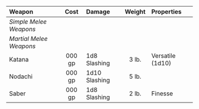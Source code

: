 

| Weapon                | Cost   | Damage        | Weight | Properties       |
|:----------------------|:------:|:--------------|:------:|:-----------------|
|*Simple Melee Weapons*   |        |               |        |                  |
|*Martial Melee Weapons*  |        |               |        |                  |
| Katana                | 000 gp | 1d8  Slashing |  3 lb. | Versatile (1d10) |
| Nodachi               | 000 gp | 1d10 Slashing |  5 lb. |                  |
| Saber                 | 000 gp | 1d8  Slashing |  2 lb. | Finesse          |



